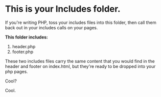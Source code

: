 This is your Includes folder.
===========================

If you're writing PHP, toss your includes files into this folder, then call them back out in your includes calls on your pages.

**This folder includes:**

1. header.php
2. footer.php

These two includes files carry the same content that you would find in the header and footer on index.html, but they're ready to be dropped into your php pages.

Cool? 

Cool. 